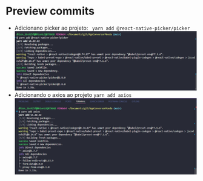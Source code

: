 # Preview commits
* Adicionano picker ao projeto:
` yarn add @react-native-picker/picker`
![alt text](image.png)
* Adicionando o axios ao projeto
`yarn add axios`
![alt text](image-1.png)